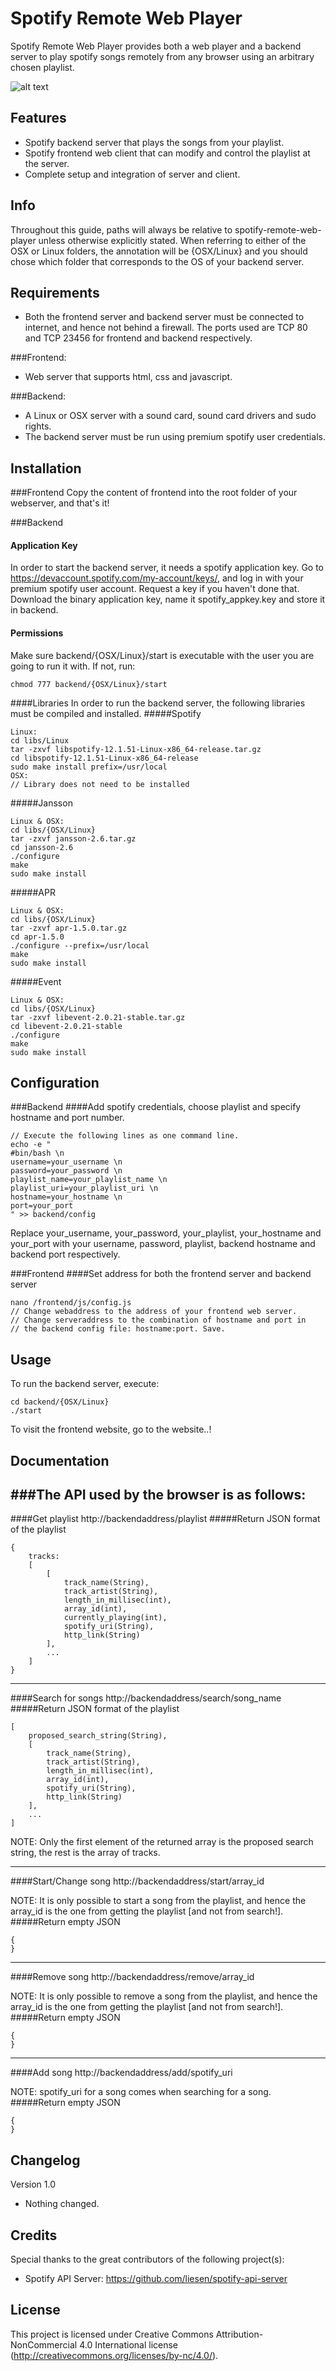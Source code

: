 Spotify Remote Web Player
=========================
Spotify Remote Web Player provides both a web player and a backend server to play spotify songs remotely from any browser using an arbitrary chosen playlist.

![alt text](https://github.com/larskrjo/spotify-remote-web-player/raw/master/frontend/images/screenshot.png "Spotify Remote Web Player")

Features
--------
* Spotify backend server that plays the songs from your playlist.
* Spotify frontend web client that can modify and control the playlist at the server.
* Complete setup and integration of server and client.

Info
--------
Throughout this guide, paths will always be relative to spotify-remote-web-player unless otherwise explicitly stated. When referring to either of the OSX or Linux folders, the annotation will be {OSX/Linux} and you should chose which folder that corresponds to the OS of your backend server.

Requirements
------------
* Both the frontend server and backend server must be connected to internet, and hence not behind a firewall. The ports used are TCP 80 and TCP 23456 for frontend and backend respectively.

###Frontend:
* Web server that supports html, css and javascript.

###Backend:
* A Linux or OSX server with a sound card, sound card drivers and sudo rights.
* The backend server must be run using premium spotify user credentials.

Installation
------------
###Frontend
Copy the content of frontend into the root folder of your webserver, and that's it!

###Backend
#### Application Key
In order to start the backend server, it needs a spotify application key. Go to https://devaccount.spotify.com/my-account/keys/, and log in with your premium spotify user account. Request a key if you haven't done that. Download the binary application key, name it spotify_appkey.key and store it in backend.
#### Permissions
Make sure backend/{OSX/Linux}/start is executable with the user you are going to run it with. If not, run:
```
chmod 777 backend/{OSX/Linux}/start
```
####Libraries
In order to run the backend server, the following libraries must be compiled and installed.
#####Spotify
```
Linux:
cd libs/Linux
tar -zxvf libspotify-12.1.51-Linux-x86_64-release.tar.gz 
cd libspotify-12.1.51-Linux-x86_64-release
sudo make install prefix=/usr/local
OSX:
// Library does not need to be installed
```
#####Jansson
```
Linux & OSX:
cd libs/{OSX/Linux}
tar -zxvf jansson-2.6.tar.gz
cd jansson-2.6
./configure
make
sudo make install
```
#####APR
```
Linux & OSX:
cd libs/{OSX/Linux}
tar -zxvf apr-1.5.0.tar.gz
cd apr-1.5.0
./configure --prefix=/usr/local
make
sudo make install
```
#####Event
```
Linux & OSX:
cd libs/{OSX/Linux}
tar -zxvf libevent-2.0.21-stable.tar.gz
cd libevent-2.0.21-stable
./configure
make
sudo make install
```

Configuration
-------------
###Backend
####Add spotify credentials, choose playlist and specify hostname and port number.
```
// Execute the following lines as one command line.
echo -e "
#bin/bash \n
username=your_username \n
password=your_password \n
playlist_name=your_playlist_name \n
playlist_uri=your_playlist_uri \n
hostname=your_hostname \n
port=your_port
" >> backend/config
```
Replace your_username, your_password, your_playlist, your_hostname and your_port 
with your username, password, playlist, backend hostname and backend port respectively.

###Frontend
####Set address for both the frontend server and backend server
```
nano /frontend/js/config.js
// Change webaddress to the address of your frontend web server.
// Change serveraddress to the combination of hostname and port in
// the backend config file: hostname:port. Save.
```
Usage
-----
To run the backend server, execute:
```
cd backend/{OSX/Linux}
./start
```
To visit the frontend website, go to the website..!

Documentation
----------
###The API used by the browser is as follows:
------------------
####Get playlist
http://backendaddress/playlist
#####Return JSON format of the playlist
```
{
    tracks:
    [
        [
            track_name(String),
            track_artist(String),
            length_in_millisec(int),
            array_id(int),
            currently_playing(int),
            spotify_uri(String),
            http_link(String)
        ],
        ...
    ]
}
```
------------------
####Search for songs
http://backendaddress/search/song_name
#####Return JSON format of the playlist
```
[
    proposed_search_string(String),
    [
        track_name(String),
        track_artist(String),
        length_in_millisec(int),
        array_id(int),
        spotify_uri(String),
        http_link(String)
    ],
    ...
]
```
NOTE: Only the first element of the returned array is the proposed search string, the rest is the array of tracks.

---------------------
####Start/Change song
http://backendaddress/start/array_id

NOTE: It is only possible to start a song from the playlist, and hence the array_id is the one from getting the playlist [and not from search!].
#####Return empty JSON
```
{
}
```
------------
####Remove song
http://backendaddress/remove/array_id

NOTE: It is only possible to remove a song from the playlist, and hence the array_id is the one from getting the playlist [and not from search!].
#####Return empty JSON
```
{
}
```
------------
####Add song
http://backendaddress/add/spotify_uri

NOTE: spotify_uri for a song comes when searching for a song.
#####Return empty JSON
```
{
}
```

Changelog
---------

Version 1.0
* Nothing changed.


Credits
-------

Special thanks to the great contributors of the following project(s):

* Spotify API Server: https://github.com/liesen/spotify-api-server

License
-------

This project is licensed under Creative Commons Attribution-NonCommercial 4.0 International license (http://creativecommons.org/licenses/by-nc/4.0/).